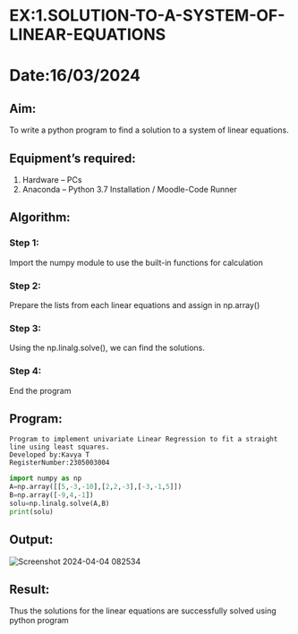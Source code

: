 # EX:1.SOLUTION-TO-A-SYSTEM-OF-LINEAR-EQUATIONS

# Date:16/03/2024

## Aim:
To write a python program to find a solution to a system of linear equations.
## Equipment’s required:
1. 	Hardware – PCs
2. 	Anaconda – Python 3.7 Installation / Moodle-Code Runner
   
## Algorithm:
### Step 1: 
Import the numpy module to use the built-in functions for calculation
### Step 2: 
Prepare the lists from each linear equations and assign in np.array()
### Step 3: 
Using the np.linalg.solve(), we can find the solutions.
### Step 4: 
End the program

## Program:
```
Program to implement univariate Linear Regression to fit a straight line using least squares.
Developed by:Kavya T 
RegisterNumber:2305003004  

`````
```python
import numpy as np
A=np.array([[5,-3,-10],[2,2,-3],[-3,-1,5]])
B=np.array([-9,4,-1])
solu=np.linalg.solve(A,B)
print(solu)
```
## Output:
![Screenshot 2024-04-04 082534](https://github.com/Ayvak16122005/-SOLUTION-TO-A-SYSTEM-OF-LINEAR-EQUATIONS/assets/147690197/fe248d3b-f871-454e-8817-2d1c893b6397)

## Result: 
Thus the solutions for the linear equations are successfully solved using python program

